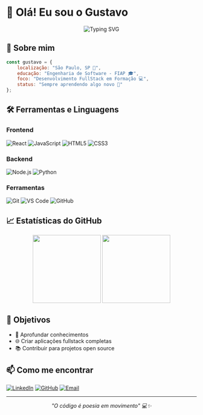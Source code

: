 # 👋 Olá! Eu sou o Gustavo 
<div align="center">
  <img src="https://readme-typing-svg.herokuapp.com?font=Fira+Code&size=20&duration=3000&pause=1000&color=2196F3&width=435&lines=Desenvolvedor+FullStack+em+Formação;Estudante+de+Eng.+Software;" alt="Typing SVG" />
</div>

## 🚀 Sobre mim
```javascript
const gustavo = {
    localização: "São Paulo, SP 📍",
    educação: "Engenharia de Software - FIAP 🎓",
    foco: "Desenvolvimento FullStack em Formação 💻",
    status: "Sempre aprendendo algo novo 🌱"
};
```

## 🛠️ Ferramentas e Linguagens

### Frontend
![React](https://img.shields.io/badge/-React-61DAFB?style=for-the-badge&logo=react&logoColor=black)
![JavaScript](https://img.shields.io/badge/-JavaScript-F7DF1E?style=for-the-badge&logo=javascript&logoColor=black)
![HTML5](https://img.shields.io/badge/-HTML5-E34F26?style=for-the-badge&logo=html5&logoColor=white)
![CSS3](https://img.shields.io/badge/-CSS3-1572B6?style=for-the-badge&logo=css3&logoColor=white)

### Backend
![Node.js](https://img.shields.io/badge/-Node.js-339933?style=for-the-badge&logo=node.js&logoColor=white)
![Python](https://img.shields.io/badge/-Python-3776AB?style=for-the-badge&logo=python&logoColor=white)

### Ferramentas
![Git](https://img.shields.io/badge/-Git-F05032?style=for-the-badge&logo=git&logoColor=white)
![VS Code](https://img.shields.io/badge/-VS%20Code-007ACC?style=for-the-badge&logo=visual-studio-code&logoColor=white)
![GitHub](https://img.shields.io/badge/-GitHub-181717?style=for-the-badge&logo=github&logoColor=white)

## 📈 Estatísticas do GitHub
<div align="center">
  <img height="180em" src="https://github-readme-stats.vercel.app/api?username=gugasantos24&show_icons=true&theme=tokyonight&include_all_commits=true&count_private=true"/>
  <img height="180em" src="https://github-readme-stats.vercel.app/api/top-langs/?username=gugasantos24&layout=compact&langs_count=7&theme=tokyonight"/>
</div>

## 🎯 Objetivos 
- 🚀 Aprofundar conhecimentos 
- 🌐 Criar aplicações fullstack completas
- 📚 Contribuir para projetos open source

## 📫 Como me encontrar
[![LinkedIn](https://img.shields.io/badge/-LinkedIn-0077B5?style=for-the-badge&logo=linkedin&logoColor=white)](https://www.linkedin.com/in/gustavo-santos-910935333/)
[![GitHub](https://img.shields.io/badge/-GitHub-181717?style=for-the-badge&logo=github&logoColor=white)](https://github.com/gugasantos24)
[![Email](https://img.shields.io/badge/-Email-D14836?style=for-the-badge&logo=gmail&logoColor=white)](gst.santos01@gmail.com)

---
<div align="center">
  <i>"O código é poesia em movimento" 💻✨</i>
</div>
